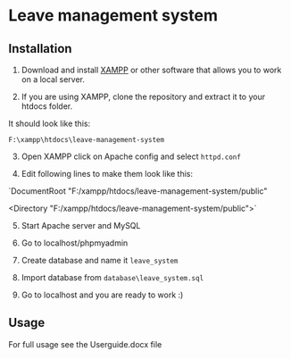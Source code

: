 # Leave management system

## Installation
1) Download and install [XAMPP](https://www.apachefriends.org/download.html) or other software that allows you to work on a local server.

2) If you are using XAMPP, clone the repository and extract it to your htdocs folder.

It should look like this:

`F:\xampp\htdocs\leave-management-system`

3) Open XAMPP click on Apache config  and select `httpd.conf`

4) Edit following lines to make them look like this: 

`DocumentRoot "F:/xampp/htdocs/leave-management-system/public"

<Directory "F:/xampp/htdocs/leave-management-system/public">`

5) Start Apache server and MySQL

6) Go to localhost/phpmyadmin

7) Create database and name it `leave_system`

8) Import database from `database\leave_system.sql`

9) Go to localhost and you are ready to work :)

## Usage

For full usage see the Userguide.docx file
